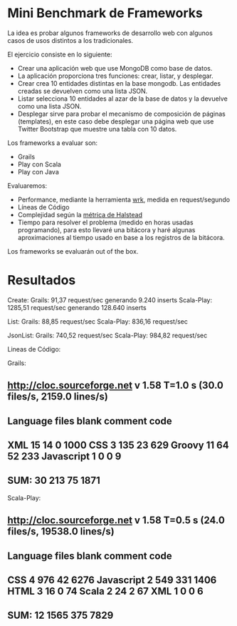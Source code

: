 Mini Benchmark de Frameworks
============================

La idea es probar algunos frameworks de desarrollo web con algunos casos de usos distintos a los tradicionales.

El ejercicio consiste en lo siguiente:

* Crear una aplicación web que use MongoDB como base de datos.
* La aplicación proporciona tres funciones: crear, listar, y desplegar.
* Crear crea 10 entidades distintas en la base mongodb. Las entidades creadas se devuelven como una lista JSON.
* Listar selecciona 10 entidades al azar de la base de datos y la devuelve como una lista JSON.
* Desplegar sirve para probar el mecanismo de composición de páginas (templates), en este caso debe desplegar una página web que use Twitter Bootstrap que muestre una tabla con 10 datos.

Los frameworks a evaluar son:

* Grails
* Play con Scala
* Play con Java

Evaluaremos:

* Performance, mediante la herramienta [wrk](https://github.com/wg/wrk), medida en request/segundo
* Líneas de Código
* Complejidad según la [métrica de Halstead](http://www.programando.org/blog/2013/01/desafio-enero-las-metricas-de-halstead/)
* Tiempo para resolver el problema (medido en horas usadas programando), para esto llevaré una bitácora y haré algunas aproximaciones al tiempo usado en base a los registros de la bitácora.

Los frameworks se evaluarán out of the box.


Resultados
==========

Create:
	Grails: 	91,37 request/sec generando 9.240 inserts
	Scala-Play:   1285,51 request/sec generando 128.640 inserts



List:
	Grails:		88,85 request/sec
	Scala-Play:    836,16 request/sec


JsonList:
	Grails:	        740,52 request/sec
	Scala-Play:     984,82 request/sec


Lineas de Código:

Grails:


http://cloc.sourceforge.net v 1.58  T=1.0 s (30.0 files/s, 2159.0 lines/s)
-------------------------------------------------------------------------------
Language                     files          blank        comment           code
-------------------------------------------------------------------------------
XML                             15             14              0           1000
CSS                              3            135             23            629
Groovy                          11             64             52            233
Javascript                       1              0              0              9
-------------------------------------------------------------------------------
SUM:                            30            213             75           1871
-------------------------------------------------------------------------------


Scala-Play:

http://cloc.sourceforge.net v 1.58  T=0.5 s (24.0 files/s, 19538.0 lines/s)
-------------------------------------------------------------------------------
Language                     files          blank        comment           code
-------------------------------------------------------------------------------
CSS                              4            976             42           6276
Javascript                       2            549            331           1406
HTML                             3             16              0             74
Scala                            2             24              2             67
XML                              1              0              0              6
-------------------------------------------------------------------------------
SUM:                            12           1565            375           7829
-------------------------------------------------------------------------------
